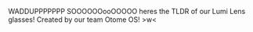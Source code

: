 WADDUPPPPPPP SOOOOOOooOOOOO heres the TLDR of our Lumi Lens glasses! Created by our team Otome OS! >w<

